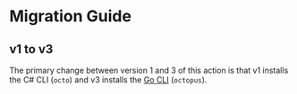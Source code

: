 # Migration Guide

## v1 to v3

The primary change between version 1 and 3 of this action is that v1 installs the C# CLI (`octo`) and v3 installs the [Go CLI](https://oc.to/kFlOpp) (`octopus`).
